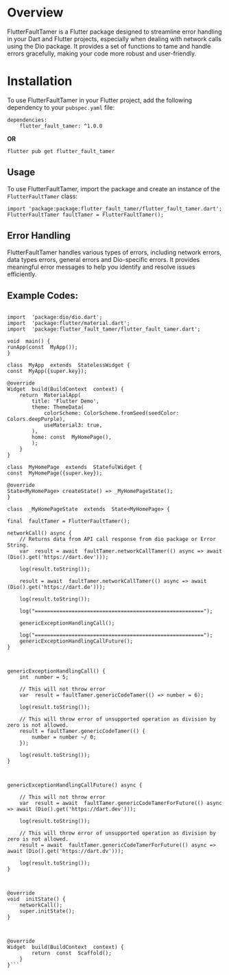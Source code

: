 # Overview

FlutterFaultTamer is a Flutter package designed to streamline error handling in your Dart and Flutter projects, especially when dealing with network calls using the Dio package. It provides a set of functions to tame and handle errors gracefully, making your code more robust and user-friendly.


# Installation

To use FlutterFaultTamer in your Flutter project, add the following dependency to your `pubspec.yaml` file:

    dependencies:
	    flutter_fault_tamer: ^1.0.0
**OR**

    flutter pub get flutter_fault_tamer


## Usage

To use FlutterFaultTamer, import the package and create an instance of the `FlutterFaultTamer` class:

    import 'package:package:flutter_fault_tamer/flutter_fault_tamer.dart';
    FlutterFaultTamer faultTamer = FlutterFaultTamer();

## Error Handling

FlutterFaultTamer handles various types of errors, including network errors, data types errors, general errors and Dio-specific errors. It provides meaningful error messages to help you identify and resolve issues efficiently.

## Example Codes:

```import  'dart:developer';
  
import  'package:dio/dio.dart';
import  'package:flutter/material.dart';
import  'package:flutter_fault_tamer/flutter_fault_tamer.dart';
  
void  main() {
runApp(const  MyApp());
}
  
class  MyApp  extends  StatelessWidget {
const  MyApp({super.key});

@override
Widget  build(BuildContext  context) {
	return  MaterialApp(
		title: 'Flutter Demo',
		theme: ThemeData(
			colorScheme: ColorScheme.fromSeed(seedColor: Colors.deepPurple),
			useMaterial3: true,
		),
		home: const  MyHomePage(),
		);
	}
}

class  MyHomePage  extends  StatefulWidget {
const  MyHomePage({super.key});
  
@override
State<MyHomePage> createState() => _MyHomePageState();
}

class  _MyHomePageState  extends  State<MyHomePage> {

final  faultTamer = FlutterFaultTamer();

networkCall() async {
	// Returns data from API call response from dio package or Error String.
	var  result = await  faultTamer.networkCallTamer(() async => await (Dio().get('https://dart.dev')));

	log(result.toString());

	result = await  faultTamer.networkCallTamer(() async => await (Dio().get('https://dart.de')));

	log(result.toString());  

	log("=======================================================");

	genericExceptionHandlingCall();

	log("=======================================================");
	genericExceptionHandlingCallFuture();
}

  

genericExceptionHandlingCall() {
	int  number = 5;
		
	// This will not throw error
	var  result = faultTamer.genericCodeTamer(() => number = 6);
		
	log(result.toString());

	// This will throw error of unsupported operation as division by zero is not allowed.
	result = faultTamer.genericCodeTamer(() {
		number = number ~/ 0;
	});
		
	log(result.toString());
}

  

genericExceptionHandlingCallFuture() async {

	// This will not throw error
	var  result = await  faultTamer.genericCodeTamerForFuture(() async => await (Dio().get('https://dart.dev')));

	log(result.toString());

	// This will throw error of unsupported operation as division by zero is not allowed.
	result = await  faultTamer.genericCodeTamerForFuture(() async => await (Dio().get('https://dart.dv')));

	log(result.toString());
}

  

@override
void  initState() {
	networkCall();
	super.initState();
}

  

@override
Widget  build(BuildContext  context) {
		return  const  Scaffold();
	}
}```
